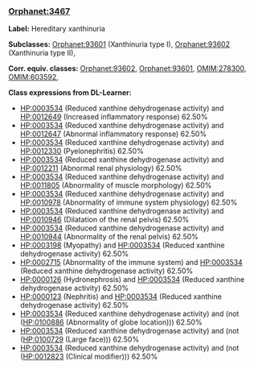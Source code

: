 
### [Orphanet:3467](http://www.orpha.net/ORDO/Orphanet_3467)
**Label:** Hereditary xanthinuria

**Subclasses:** [Orphanet:93601](http://www.orpha.net/ORDO/Orphanet_93601) (Xanthinuria type I), [Orphanet:93602](http://www.orpha.net/ORDO/Orphanet_93602) (Xanthinuria type II), 

**Corr. equiv. classes:** [Orphanet:93602](http://www.orpha.net/ORDO/Orphanet_93602), [Orphanet:93601](http://www.orpha.net/ORDO/Orphanet_93601), [OMIM:278300](http://purl.obolibrary.org/obo/OMIM_278300), [OMIM:603592](http://purl.obolibrary.org/obo/OMIM_603592), 

**Class expressions from DL-Learner:**

- [HP:0003534](http://purl.obolibrary.org/obo/HP_0003534) (Reduced xanthine dehydrogenase activity) and [HP:0012649](http://purl.obolibrary.org/obo/HP_0012649) (Increased inflammatory response) 62.50%
- [HP:0003534](http://purl.obolibrary.org/obo/HP_0003534) (Reduced xanthine dehydrogenase activity) and [HP:0012647](http://purl.obolibrary.org/obo/HP_0012647) (Abnormal inflammatory response) 62.50%
- [HP:0003534](http://purl.obolibrary.org/obo/HP_0003534) (Reduced xanthine dehydrogenase activity) and [HP:0012330](http://purl.obolibrary.org/obo/HP_0012330) (Pyelonephritis) 62.50%
- [HP:0003534](http://purl.obolibrary.org/obo/HP_0003534) (Reduced xanthine dehydrogenase activity) and [HP:0012211](http://purl.obolibrary.org/obo/HP_0012211) (Abnormal renal physiology) 62.50%
- [HP:0003534](http://purl.obolibrary.org/obo/HP_0003534) (Reduced xanthine dehydrogenase activity) and [HP:0011805](http://purl.obolibrary.org/obo/HP_0011805) (Abnormality of muscle morphology) 62.50%
- [HP:0003534](http://purl.obolibrary.org/obo/HP_0003534) (Reduced xanthine dehydrogenase activity) and [HP:0010978](http://purl.obolibrary.org/obo/HP_0010978) (Abnormality of immune system physiology) 62.50%
- [HP:0003534](http://purl.obolibrary.org/obo/HP_0003534) (Reduced xanthine dehydrogenase activity) and [HP:0010946](http://purl.obolibrary.org/obo/HP_0010946) (Dilatation of the renal pelvis) 62.50%
- [HP:0003534](http://purl.obolibrary.org/obo/HP_0003534) (Reduced xanthine dehydrogenase activity) and [HP:0010944](http://purl.obolibrary.org/obo/HP_0010944) (Abnormality of the renal pelvis) 62.50%
- [HP:0003198](http://purl.obolibrary.org/obo/HP_0003198) (Myopathy) and [HP:0003534](http://purl.obolibrary.org/obo/HP_0003534) (Reduced xanthine dehydrogenase activity) 62.50%
- [HP:0002715](http://purl.obolibrary.org/obo/HP_0002715) (Abnormality of the immune system) and [HP:0003534](http://purl.obolibrary.org/obo/HP_0003534) (Reduced xanthine dehydrogenase activity) 62.50%
- [HP:0000126](http://purl.obolibrary.org/obo/HP_0000126) (Hydronephrosis) and [HP:0003534](http://purl.obolibrary.org/obo/HP_0003534) (Reduced xanthine dehydrogenase activity) 62.50%
- [HP:0000123](http://purl.obolibrary.org/obo/HP_0000123) (Nephritis) and [HP:0003534](http://purl.obolibrary.org/obo/HP_0003534) (Reduced xanthine dehydrogenase activity) 62.50%
- [HP:0003534](http://purl.obolibrary.org/obo/HP_0003534) (Reduced xanthine dehydrogenase activity) and (not ([HP:0100886](http://purl.obolibrary.org/obo/HP_0100886) (Abnormality of globe location))) 62.50%
- [HP:0003534](http://purl.obolibrary.org/obo/HP_0003534) (Reduced xanthine dehydrogenase activity) and (not ([HP:0100729](http://purl.obolibrary.org/obo/HP_0100729) (Large face))) 62.50%
- [HP:0003534](http://purl.obolibrary.org/obo/HP_0003534) (Reduced xanthine dehydrogenase activity) and (not ([HP:0012823](http://purl.obolibrary.org/obo/HP_0012823) (Clinical modifier))) 62.50%


